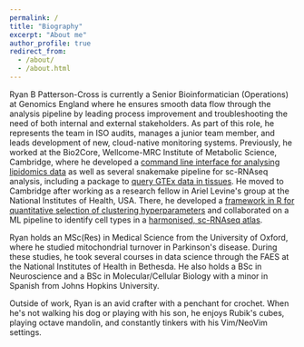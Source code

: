 ```yaml
---
permalink: /
title: "Biography"
excerpt: "About me"
author_profile: true
redirect_from: 
  - /about/
  - /about.html
---
```


Ryan B Patterson-Cross is currently a Senior Bioinformatician (Operations) at
Genomics England where he ensures smooth data flow through the analysis pipeline
by leading process improvement and troubleshooting the need of both internal and
external stakeholders.
As part of this role, he represents the team in ISO audits, manages a junior
team member, and leads development of new, cloud-native monitoring systems.
Previously, he worked at the Bio2Core, Wellcome-MRC Institute of Metabolic
Science, Cambridge, where he developed a
[command line interface for analysing lipidomics data][lta]
as well as several snakemake pipeline for sc-RNAseq analysis, including
a package to [query GTEx data in tissues][GTEx].
He moved to Cambridge after working as a research fellow in Ariel Levine's group
at the National Institutes of Health, USA. There, he developed a
[framework in R for quantitative selection of clustering hyperparameters][chooser]
and collaborated on a ML pipeline to identify cell types in a
[harmonised, sc-RNAseq atlas][atlas].

[lta]: https://github.com/IMS-Bio2Core-Facility/lta
[GTEx]: https://github.com/IMS-Bio2Core-Facility/GTExSnake
[chooser]: https://github.com/rbpatt2019/chooseR
[atlas]: https://pubmed.ncbi.nlm.nih.gov/34588430/

Ryan holds an MSc(Res) in Medical Science from the University of Oxford, where
he studied mitochondrial turnover in Parkinson's disease. During these studies,
he took several courses in data science through the FAES at the National
Institutes of Health in Bethesda. He also holds a BSc in Neuroscience and a BSc
in Molecular/Cellular Biology with a minor in Spanish from Johns Hopkins
University.

Outside of work, Ryan is an avid crafter with a penchant for crochet.
When he's not walking his dog or playing with his son, he enjoys Rubik's cubes,
playing octave mandolin, and constantly tinkers with his Vim/NeoVim settings.
